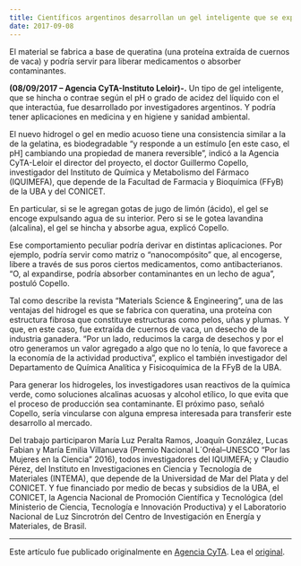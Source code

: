 ```yaml
---
title: Científicos argentinos desarrollan un gel inteligente que se expande y encoge
date: 2017-09-08
---
```


El material se fabrica a base de queratina (una proteína extraída de cuernos de vaca) y podría servir para liberar medicamentos o absorber contaminantes.

<!--more-->

**(08/09/2017 – Agencia CyTA-Instituto Leloir)-.** Un tipo de gel inteligente, que se hincha o contrae según el pH o grado de acidez del líquido con el que interactúa, fue desarrollado por investigadores argentinos. Y podría tener aplicaciones en medicina y en higiene y sanidad ambiental.

El nuevo hidrogel o gel en medio acuoso tiene una consistencia similar a la de la gelatina, es biodegradable “y responde a un estímulo [en este caso, el pH] cambiando una propiedad de manera reversible”, indicó a la Agencia CyTA-Leloir el director del proyecto, el doctor Guillermo Copello, investigador del Instituto de Química y Metabolismo del Fármaco (IQUIMEFA), que depende de la Facultad de Farmacia y Bioquímica (FFyB) de la UBA y del CONICET.

En particular, si se le agregan gotas de jugo de limón (ácido), el gel se encoge expulsando agua de su interior. Pero si se le gotea lavandina (alcalina), el gel se hincha y absorbe agua, explicó Copello.

Ese comportamiento peculiar podría derivar en distintas aplicaciones. Por ejemplo, podría servir como matriz o “nanocompósito” que, al encogerse, libere a través de sus poros ciertos medicamentos, como antibacterianos. “O, al expandirse, podría absorber contaminantes en un lecho de agua”, postuló Copello.

Tal como describe la revista “Materials Science & Engineering”, una de las ventajas del hidrogel es que se fabrica con queratina, una proteína con estructura fibrosa que constituye estructuras como pelos, uñas y plumas. Y que, en este caso, fue extraída de cuernos de vaca, un desecho de la industria ganadera. “Por un lado, reducimos la carga de desechos y por el otro generamos un valor agregado a algo que no lo tenía, lo que favorece a la economía de la actividad productiva”, explico el también investigador del Departamento de Química Analítica y Fisicoquímica de la FFyB de la UBA.

Para generar los hidrogeles, los investigadores usan reactivos de la química verde, como soluciones alcalinas acuosas y alcohol etílico, lo que evita que el proceso de producción sea contaminante. El próximo paso, señaló Copello, sería vincularse con alguna empresa interesada para transferir este desarrollo al mercado.

Del trabajo participaron María Luz Peralta Ramos, Joaquín González, Lucas Fabian y María Emilia Villanueva (Premio Nacional L´Oréal–UNESCO “Por las Mujeres en la Ciencia” 2016), todos investigadores del IQUIMEFA; y Claudio Pérez, del Instituto en Investigaciones en Ciencia y Tecnología de Materiales (INTEMA), que depende de la Universidad de Mar del Plata y del CONICET. Y fue financiado por medio de becas y subsidios de la UBA, el CONICET, la Agencia Nacional de Promoción Científica y Tecnológica (del Ministerio de Ciencia, Tecnología e Innovación Productiva) y el Laboratorio Nacional de Luz Sincrotrón del Centro de Investigación en Energía y Materiales, de Brasil.

------

Este artículo fue publicado originalmente en [Agencia CyTA](https://www.agenciacyta.org.ar/). Lea el [original](https://www.agenciacyta.org.ar/2017/09/cientificos-argentinos-desarrollan-un-gel-inteligente-que-se-expande-y-encoge/).